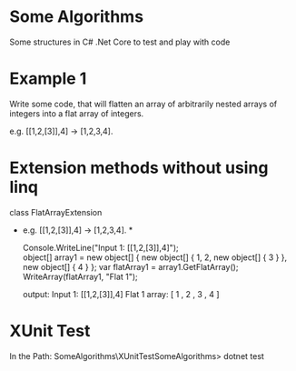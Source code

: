 # Some Algorithms
Some structures in C# .Net Core to test and play with code

# Example 1

Write some code, that will flatten an array of arbitrarily nested arrays of integers into a flat array of integers. 

e.g. [[1,2,[3]],4] -> [1,2,3,4].


# Extension methods without using linq 

class FlatArrayExtension  


* e.g. [[1,2,[3]],4] -> [1,2,3,4]. *
            
  Console.WriteLine("Input 1: [[1,2,[3]],4]");         
  object[] array1 = new object[] { new object[] { 1, 2, new object[] { 3 } }, new object[] { 4 } };
  var flatArray1 = array1.GetFlatArray();
  WriteArray(flatArray1, "Flat 1");
  
  output:
  Input 1: [[1,2,[3]],4]
  Flat 1 array: [  1 , 2 , 3 , 4  ]

# XUnit Test
In the Path:
SomeAlgorithms\XUnitTestSomeAlgorithms> dotnet test

